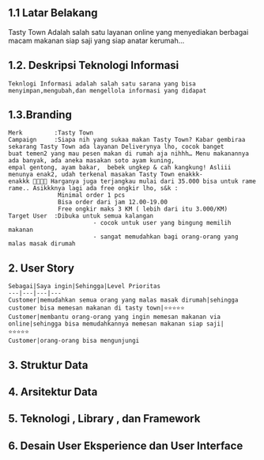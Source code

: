 ## 1.1 Latar Belakang
Tasty Town Adalah salah satu layanan online yang menyediakan berbagai macam makanan siap saji yang siap anatar kerumah...

## 1.2. Deskripsi Teknologi Informasi
    Teknlogi Informasi adalah salah satu sarana yang bisa menyimpan,mengubah,dan mengellola informasi yang didapat

## 1.3.Branding
    Merk         :Tasty Town    
    Campaign     :Siapa nih yang sukaa makan Tasty Town? Kabar gembiraa sekarang Tasty Town ada layanan Deliverynya lho, cocok banget                       buat temen2 yang mau pesen makan di rumah aja nihhh… Menu makanannya ada banyak, ada aneka masakan soto ayam kuning,                      empal gentong, ayam bakar,  bebek ungkep & cah kangkung! Asliii menunya enak2, udah terkenal masakan Tasty Town enakkk-                   enakkk 👍🏻👍🏻 Harganya juga terjangkau mulai dari 35.000 bisa untuk rame rame.. Asikkknya lagi ada free ongkir lho, s&k :
                  Minimal order 1 pcs
                  Bisa order dari jam 12.00-19.00
                  Free ongkir maks 3 KM ( lebih dari itu 3.000/KM)
    Target User  :Dibuka untuk semua kalangan
                            - cocok untuk user yang bingung memilih makanan
                            - sangat memudahkan bagi orang-orang yang malas masak dirumah
## 2. User Story


    Sebagai|Saya ingin|Sehingga|Level Prioritas
    ---|---|---|---
    Customer|memudahkan semua orang yang malas masak dirumah|sehingga customer bisa memesan makanan di tasty town|⭐⭐⭐⭐⭐
    Customer|membantu orang-orang yang ingin memesan makanan via online|sehingga bisa memudahkannya memesan makanan siap saji|                ⭐⭐⭐⭐⭐
    Customer|orang-orang bisa mengunjungi 


## 3. Struktur Data
## 4. Arsitektur Data
## 5.  Teknologi , Library , dan Framework
## 6. Desain User Eksperience dan User Interface
